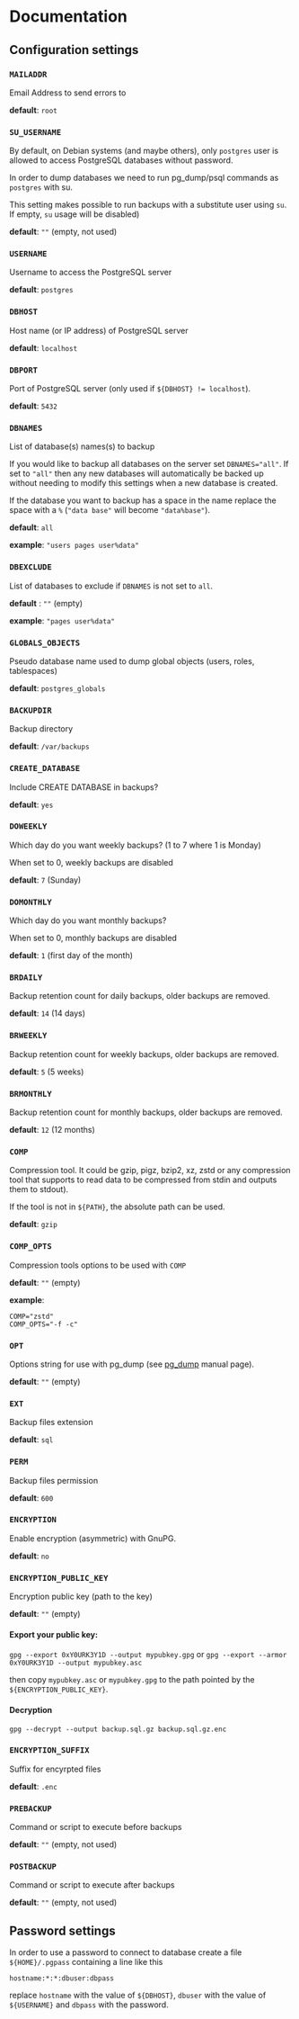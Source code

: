 # Documentation

## Configuration settings

### `MAILADDR`

Email Address to send errors to

**default**: `root`

### `SU_USERNAME`

By default, on Debian systems (and maybe others), only `postgres` user is allowed to access PostgreSQL databases without password.

In order to dump databases we need to run pg_dump/psql commands as `postgres` with su.

This setting makes possible to run backups with a substitute user using `su`. If empty, `su` usage will be disabled)

**default**: `""` (empty, not used)

### `USERNAME`

Username to access the PostgreSQL server

**default**: `postgres`

### `DBHOST`

Host name (or IP address) of PostgreSQL server

**default**: `localhost`

### `DBPORT`

Port of PostgreSQL server (only used if `${DBHOST} != localhost`).

**default**: `5432`

### `DBNAMES`

List of database(s) names(s) to backup

If you would like to backup all databases on the server set `DBNAMES="all"`. If set to `"all"` then any new databases will automatically be backed up without needing to modify this settings when a new database is created.

If the database you want to backup has a space in the name replace the space with a `%` (`"data base"` will become `"data%base"`).

**default**: `all`

**example**: `"users pages user%data"`

### `DBEXCLUDE`

List of databases to exclude if `DBNAMES` is not set to `all`.

**default** : `""` (empty)

**example**: `"pages user%data"`

### `GLOBALS_OBJECTS` 

Pseudo database name used to dump global objects (users, roles, tablespaces)

**default**: `postgres_globals`

### `BACKUPDIR` 

Backup directory

**default**: `/var/backups`

### `CREATE_DATABASE`

Include CREATE DATABASE in backups?

**default**: `yes`

### `DOWEEKLY`

Which day do you want weekly backups? (1 to 7 where 1 is Monday)

When set to 0, weekly backups are disabled

**default**: `7` (Sunday)

### `DOMONTHLY`

Which day do you want monthly backups?

When set to 0, monthly backups are disabled

**default**: `1` (first day of the month)

### `BRDAILY`

Backup retention count for daily backups, older backups are removed.

**default**: `14` (14 days)

### `BRWEEKLY`

Backup retention count for weekly backups, older backups are removed.

**default**: `5` (5 weeks)

### `BRMONTHLY`

Backup retention count for monthly backups, older backups are removed.

**default**: `12` (12 months)

### `COMP` 

Compression tool. It could be gzip, pigz, bzip2, xz, zstd or any compression tool that supports to read data to be compressed from stdin and outputs them to stdout).

If the tool is not in `${PATH}`, the absolute path can be used.

**default**: `gzip`

### `COMP_OPTS`

Compression tools options to be used with `COMP`

**default**: `""` (empty)

**example**:
```
COMP="zstd"
COMP_OPTS="-f -c"
```

### `OPT`

Options string for use with pg_dump (see [pg_dump](https://www.postgresql.org/docs/current/app-pgdump.html) manual page).

**default**: `""` (empty)

### `EXT`

Backup files extension

**default**: `sql`

### `PERM`

Backup files permission

**default**: `600`

### `ENCRYPTION`

Enable encryption (asymmetric) with GnuPG.

**default**: `no`

### `ENCRYPTION_PUBLIC_KEY`

Encryption public key (path to the key)

**default**: `""` (empty)

#### Export your public key:

`gpg --export 0xY0URK3Y1D --output mypubkey.gpg` or `gpg --export --armor 0xY0URK3Y1D --output mypubkey.asc`

then copy `mypubkey.asc` or `mypubkey.gpg` to the path pointed by the `${ENCRYPTION_PUBLIC_KEY}`.

#### Decryption

`gpg --decrypt --output backup.sql.gz backup.sql.gz.enc`

### `ENCRYPTION_SUFFIX`

Suffix for encyrpted files

**default**: `.enc`

### `PREBACKUP`

Command or script to execute before backups

**default**: `""` (empty, not used)

### `POSTBACKUP`

Command or script to execute after backups

**default**: `""` (empty, not used)

## Password settings

In order to use a password to connect to database create a file `${HOME}/.pgpass` containing a line like this

```
hostname:*:*:dbuser:dbpass
```
replace `hostname` with the value of `${DBHOST}`, `dbuser` with the value of `${USERNAME}` and `dbpass` with the password.
